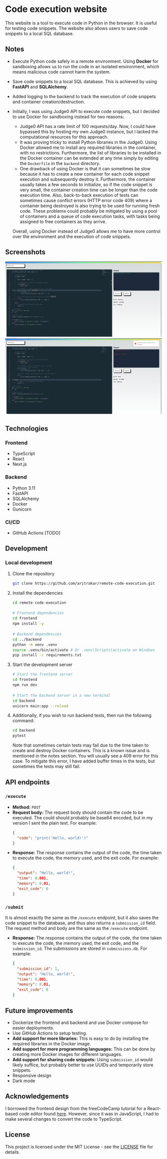 # Code execution website

This website is a tool to execute code in Python in the browser. It is useful for testing code snippets. The website also allows users to save code snippets to a local SQL database.

## Notes

- Execute Python code safely in a remote environment. Using **Docker** for sandboxing allows us to run the code in an isolated environment, which means malicious code cannot harm the system.
- Save code snippets to a local SQL database. This is achieved by using **FastAPI** and **SQLAlchemy**.
- Added logging to the backend to track the execution of code snippets and container creation/destruction.
- Initially, I was using Judge0 API to execute code snippets, but I decided to use Docker for sandboxing instead for two reasons:

  - Judge0 API has a rate limit of 100 requests/day. Now, I could have bypassed this by hosting my own Judge0 instance, but I lacked the computational resources for this approach.
  - It was proving tricky to install Python libraries in the Judge0. Using Docker allowed me to install any required libraries in the container, with no restrictions. Furthermore, the list of libraries to be installed in the Docker container can be extended at any time simply by editing the `Dockerfile` in the `backend` directory.
  - One drawback of using Docker is that it can someitmes be slow because it has to create a new container for each code snippet execution and subsequently destroy it. Furthermore, the container usually takes a few seconds to initialize, so if the code snippet is very small, the container creation time can be longer than the code execution time. Also, back-to-back execution of tests can sometimes cause conflict errors (HTTP error code 409) where a container being destroyed is also trying to be used for running fresh code.
    These problems could probably be mitigated by using a pool of containers and a queue of code execution tasks, with tasks being assigned to free containers as they arrive.

  Overall, using Docker instead of Judge0 allows me to have more control over the environment and the execution of code snippets.

## Screenshots

![Successful run](/etc/success.png)
![Failed run](/etc/failure.png)

## Technologies

### Frontend

- TypeScript
- React
- Next.js

### Backend

- Python 3.11
- FastAPI
- SQLAlchemy
- Docker
- Gunicorn

### CI/CD

- GitHub Actions [TODO]

## Development

### Local development

1. Clone the repository
   ```bash
   git clone https://github.com/aritrakar/remote-code-execution.git
   ```
2. Install the dependencies

   ```bash
   cd remote-code-execution

   # Frontend dependencies
   cd frontend
   npm install -y

   # Backend dependencies
   cd ../backend
   python -m venv .venv
   source .venv/bin/activate # Or .venv\Scripts\activate on Windows
   pip install -r requirements.txt
   ```

3. Start the development server

   ```bash
   # Start the frontend server
   cd frontend
   npm run dev

   # Start the backend server in a new terminal
   cd backend
   uvicorn main:app --reload
   ```

4. Additionally, if you wish to run backend tests, then run the following command:

   ```bash
   cd backend
   pytest
   ```

   Note that sometimes certain tests may fail due to the time taken to create and destroy Docker containers. This is a known issue and is mentioned in the notes section. You will usually see a 409 error for this case.
   To mitigate this error, I have added buffer times in the tests, but sometimes the tests may still fail.

## API endpoints

### `/execute`

- **Method:** `POST`
- **Request body:** The request body should contain the code to be executed. The could should probably be base64 encoded, but in my version I sent the plain text. For example:
  ```json
  {
    "code": "print('Hello, world!')"
  }
  ```
- **Response:** The response contains the output of the code, the time taken to execute the code, the memory used, and the exit code. For example:
  ```json
  {
    "output": "Hello, world!",
    "time": 0.001,
    "memory": 0.01,
    "exit_code": 0
  }
  ```

### `/submit`

It is almost exactly the same as the `/execute` endpoint, but it also saves the code snippet to the database, and thus also returns a `submission_id` field. The request method and body are the same as the `/execute` endpoint.

- **Response:** The response contains the output of the code, the time taken to execute the code, the memory used, the exit code, and the `submission_id`. The submissions are stored in `submissions.db`. For example:
  ```json
  {
    "submission_id": 1,
    "output": "Hello, world!",
    "time": 0.001,
    "memory": 0.01,
    "exit_code": 0
  }
  ```

## Future improvements

- Dockerize the frontend and backend and use Docker compose for easier deployments.
- Use GitHub Actions to setup testing.
- **Add support for more libraries:** This is easy to do by installing the required libraries in the Docker image.
- **Add support for more programming languages:** This can be done by creating more Docker images for different languages.
- **Add support for sharing code snippets:** Using `submission_id` would likely suffice, but probably better to use UUIDs and temporarily store snippets.
- Responsive design
- Dark mode

## Acknowledgements

I borrowed the frontend design from the freeCodeCamp tutorial for a React-based code editor found [here](https://www.freecodecamp.org/news/how-to-build-react-based-code-editor/). However, since it was in JavaScript, I had to make several changes to convert the code to TypeScript.

## License

This project is licensed under the MIT License - see the [LICENSE](LICENSE) file for details.
